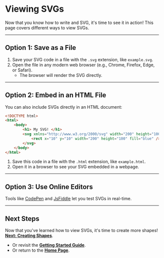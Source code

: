 # Viewing SVGs  
Now that you know how to write and SVG, it's time to see it in action! This page covers different ways to view SVGs.  

---

## Option 1: Save as a File
1. Save your SVG code in a file with the `.svg` extension, like `example.svg`.
2. Open the file in any modern web browser (e.g., Chrome, Firefox, Edge, or Safari).
    - The browser will render the SVG directly.

---

## Option 2: Embed in an HTML File
You can also include SVGs directly in an HTML document:  
```html
<!DOCTYPE html>
<html>
    <body>
        <h1> My SVG! </h1>
        <svg xmlns="http://www.w3.org/2000/svg" width="200" height="100">
            <rect x="10" y="10" width="200" height="100" fill="blue" />
        </svg>
    </body>
</html>
```

1. Save this code in a file with the `.html` extension, like `example.html`.
2. Open it in a browser to see your SVG embedded in a webpage.

---

## Option 3: Use Online Editors
Tools like [CodePen](https://codepen.io/) and [JsFiddle](https://jsfiddle.net/) let you test SVGs in real-time.  

---

## **Next Steps**

Now that you've learned how to view SVGs, it's time to create more shapes!  
**[Next: Creating Shapes](./4creating-shapes.md)**.  

- Or revisit the **[Getting Started Guide](./getting-started.md)**.  
- Or return to the **[Home Page](./README.md)**.  